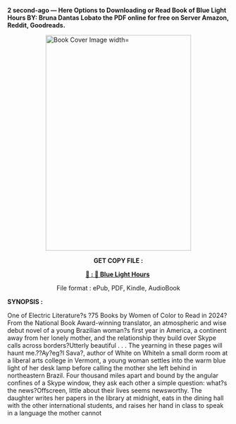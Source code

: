 <p><strong>2 second-ago &mdash; Here Options to Downloading or Read Book of Blue Light Hours BY: Bruna Dantas Lobato the PDF online for free on Server Amazon, Reddit, Goodreads.</strong></p><p><a href="https://uk.ebookarea.xyz/?book=208580636-blue-light-hours"><img style="display: block; margin-left: auto; margin-right: auto;" src="https://i.gr-assets.com/images/S/compressed.photo.goodreads.com/books/1708574297l/208580636.jpg" alt="Book Cover Image width=" width="330" height="488" /></a></p><p style="text-align: center;"><strong>GET COPY FILE :</strong></p><p style="text-align: center;"><strong><a href="https://uk.ebookarea.xyz/?book=208580636-blue-light-hours" target="_blank" rel="noopener">📢 : 🔗 Blue Light Hours</a>&nbsp;</strong></p><p style="text-align: center;">File format : ePub, PDF, Kindle, AudioBook</p><p><strong>SYNOPSIS :</strong></p><p>One of Electric Literature?s ?75 Books by Women of Color to Read in 2024?From the National Book Award-winning translator, an atmospheric and wise debut novel of a young Brazilian woman?s first year in America, a continent away from her lonely mother, and the relationship they build over Skype calls across borders?Utterly beautiful . . . The yearning in these pages will haunt me.??Ay?eg?l Sava?, author of White on WhiteIn a small dorm room at a liberal arts college in Vermont, a young woman settles into the warm blue light of her desk lamp before calling the mother she left behind in northeastern Brazil. Four thousand miles apart and bound by the angular confines of a Skype window, they ask each other a simple question: what?s the news?Offscreen, little about their lives seems newsworthy. The daughter writes her papers in the library at midnight, eats in the dining hall with the other international students, and raises her hand in class to speak in a language the mother cannot </p>

